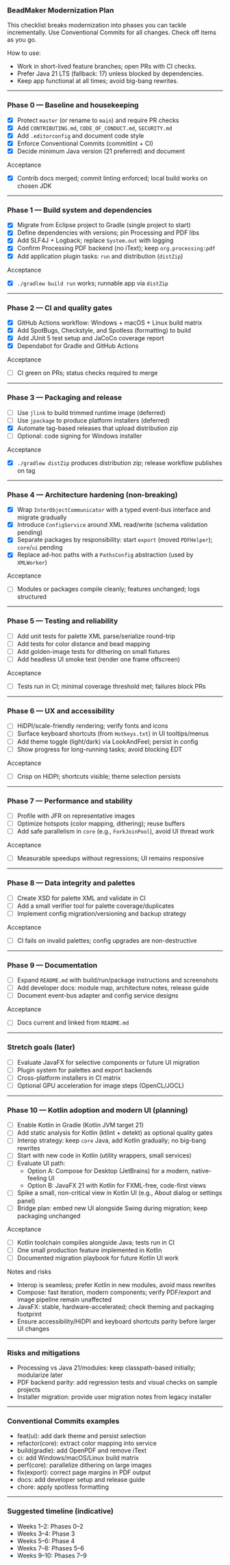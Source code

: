 ### BeadMaker Modernization Plan

This checklist breaks modernization into phases you can tackle incrementally. Use Conventional Commits for all changes. Check off items as you go.

How to use:
- Work in short-lived feature branches; open PRs with CI checks.
- Prefer Java 21 LTS (fallback: 17) unless blocked by dependencies.
- Keep app functional at all times; avoid big-bang rewrites.

---

### Phase 0 — Baseline and housekeeping
- [x] Protect `master` (or rename to `main`) and require PR checks
- [x] Add `CONTRIBUTING.md`, `CODE_OF_CONDUCT.md`, `SECURITY.md`
- [x] Add `.editorconfig` and document code style
- [x] Enforce Conventional Commits (commitlint + CI)
- [x] Decide minimum Java version (21 preferred) and document

Acceptance
- [x] Contrib docs merged; commit linting enforced; local build works on chosen JDK

---

### Phase 1 — Build system and dependencies
- [x] Migrate from Eclipse project to Gradle (single project to start)
- [x] Define dependencies with versions; pin Processing and PDF libs
- [x] Add SLF4J + Logback; replace `System.out` with logging
- [x] Confirm Processing PDF backend (no iText); keep `org.processing:pdf`
- [x] Add application plugin tasks: `run` and distribution (`distZip`)

Acceptance
- [x] `./gradlew build run` works; runnable app via `distZip`

---

### Phase 2 — CI and quality gates
- [x] GitHub Actions workflow: Windows + macOS + Linux build matrix
- [x] Add SpotBugs, Checkstyle, and Spotless (formatting) to build
- [x] Add JUnit 5 test setup and JaCoCo coverage report
- [x] Dependabot for Gradle and GitHub Actions

Acceptance
- [ ] CI green on PRs; status checks required to merge

---

### Phase 3 — Packaging and release
- [ ] Use `jlink` to build trimmed runtime image (deferred)
- [ ] Use `jpackage` to produce platform installers (deferred)
- [x] Automate tag-based releases that upload distribution zip
- [ ] Optional: code signing for Windows installer

Acceptance
- [x] `./gradlew distZip` produces distribution zip; release workflow publishes on tag

---

### Phase 4 — Architecture hardening (non-breaking)
- [x] Wrap `InterObjectCommunicator` with a typed event-bus interface and migrate gradually
- [x] Introduce `ConfigService` around XML read/write (schema validation pending)
- [x] Separate packages by responsibility: start `export` (moved `PDFHelper`); `core`/`ui` pending
- [x] Replace ad-hoc paths with a `PathsConfig` abstraction (used by `XMLWorker`)

Acceptance
- [ ] Modules or packages compile cleanly; features unchanged; logs structured

---

### Phase 5 — Testing and reliability
- [ ] Add unit tests for palette XML parse/serialize round-trip
- [ ] Add tests for color distance and bead mapping
- [ ] Add golden-image tests for dithering on small fixtures
- [ ] Add headless UI smoke test (render one frame offscreen)

Acceptance
- [ ] Tests run in CI; minimal coverage threshold met; failures block PRs

---

### Phase 6 — UX and accessibility
- [ ] HiDPI/scale-friendly rendering; verify fonts and icons
- [ ] Surface keyboard shortcuts (from `Hotkeys.txt`) in UI tooltips/menus
- [ ] Add theme toggle (light/dark) via LookAndFeel; persist in config
- [ ] Show progress for long-running tasks; avoid blocking EDT

Acceptance
- [ ] Crisp on HiDPI; shortcuts visible; theme selection persists

---

### Phase 7 — Performance and stability
- [ ] Profile with JFR on representative images
- [ ] Optimize hotspots (color mapping, dithering); reuse buffers
- [ ] Add safe parallelism in `core` (e.g., `ForkJoinPool`), avoid UI thread work

Acceptance
- [ ] Measurable speedups without regressions; UI remains responsive

---

### Phase 8 — Data integrity and palettes
- [ ] Create XSD for palette XML and validate in CI
- [ ] Add a small verifier tool for palette coverage/duplicates
- [ ] Implement config migration/versioning and backup strategy

Acceptance
- [ ] CI fails on invalid palettes; config upgrades are non-destructive

---

### Phase 9 — Documentation
- [ ] Expand `README.md` with build/run/package instructions and screenshots
- [ ] Add developer docs: module map, architecture notes, release guide
- [ ] Document event-bus adapter and config service designs

Acceptance
- [ ] Docs current and linked from `README.md`

---

### Stretch goals (later)
- [ ] Evaluate JavaFX for selective components or future UI migration
- [ ] Plugin system for palettes and export backends
- [ ] Cross-platform installers in CI matrix
- [ ] Optional GPU acceleration for image steps (OpenCL/JOCL)

---

### Phase 10 — Kotlin adoption and modern UI (planning)

- [ ] Enable Kotlin in Gradle (Kotlin JVM target 21)
- [ ] Add static analysis for Kotlin (ktlint + detekt) as optional quality gates
- [ ] Interop strategy: keep `core` Java, add Kotlin gradually; no big-bang rewrites
- [ ] Start with new code in Kotlin (utility wrappers, small services)
- [ ] Evaluate UI path:
  - Option A: Compose for Desktop (JetBrains) for a modern, native-feeling UI
  - Option B: JavaFX 21 with Kotlin for FXML-free, code-first views
- [ ] Spike a small, non-critical view in Kotlin UI (e.g., About dialog or settings panel)
- [ ] Bridge plan: embed new UI alongside Swing during migration; keep packaging unchanged

Acceptance
- [ ] Kotlin toolchain compiles alongside Java; tests run in CI
- [ ] One small production feature implemented in Kotlin
- [ ] Documented migration playbook for future Kotlin UI work

Notes and risks
- Interop is seamless; prefer Kotlin in new modules, avoid mass rewrites
- Compose: fast iteration, modern components; verify PDF/export and image pipeline remain unaffected
- JavaFX: stable, hardware-accelerated; check theming and packaging footprint
- Ensure accessibility/HiDPI and keyboard shortcuts parity before larger UI changes

---

### Risks and mitigations
- Processing vs Java 21/modules: keep classpath-based initially; modularize later
- PDF backend parity: add regression tests and visual checks on sample projects
- Installer migration: provide user migration notes from legacy installer

---

### Conventional Commits examples
- feat(ui): add dark theme and persist selection
- refactor(core): extract color mapping into service
- build(gradle): add OpenPDF and remove iText
- ci: add Windows/macOS/Linux build matrix
- perf(core): parallelize dithering on large images
- fix(export): correct page margins in PDF output
- docs: add developer setup and release guide
- chore: apply spotless formatting

---

### Suggested timeline (indicative)
- Weeks 1–2: Phases 0–2
- Weeks 3–4: Phase 3
- Weeks 5–6: Phase 4
- Weeks 7–8: Phases 5–6
- Weeks 9–10: Phases 7–9


